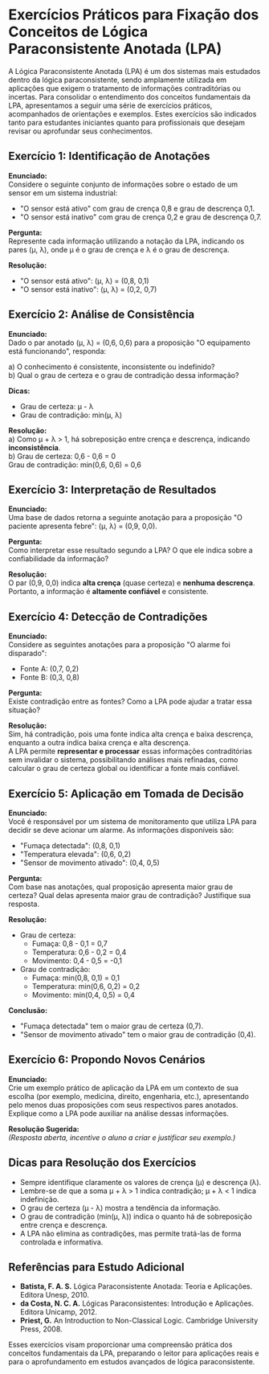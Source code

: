 
# Exercícios Práticos para Fixação dos Conceitos de Lógica Paraconsistente Anotada (LPA)

A Lógica Paraconsistente Anotada (LPA) é um dos sistemas mais estudados dentro da lógica paraconsistente, sendo amplamente utilizada em aplicações que exigem o tratamento de informações contraditórias ou incertas. Para consolidar o entendimento dos conceitos fundamentais da LPA, apresentamos a seguir uma série de exercícios práticos, acompanhados de orientações e exemplos. Estes exercícios são indicados tanto para estudantes iniciantes quanto para profissionais que desejam revisar ou aprofundar seus conhecimentos.



## Exercício 1: Identificação de Anotações

**Enunciado:**  
Considere o seguinte conjunto de informações sobre o estado de um sensor em um sistema industrial:

- "O sensor está ativo" com grau de crença 0,8 e grau de descrença 0,1.
- "O sensor está inativo" com grau de crença 0,2 e grau de descrença 0,7.

**Pergunta:**  
Represente cada informação utilizando a notação da LPA, indicando os pares (μ, λ), onde μ é o grau de crença e λ é o grau de descrença.

**Resolução:**  
- "O sensor está ativo": (μ, λ) = (0,8, 0,1)
- "O sensor está inativo": (μ, λ) = (0,2, 0,7)



## Exercício 2: Análise de Consistência

**Enunciado:**  
Dado o par anotado (μ, λ) = (0,6, 0,6) para a proposição "O equipamento está funcionando", responda:

a) O conhecimento é consistente, inconsistente ou indefinido?  
b) Qual o grau de certeza e o grau de contradição dessa informação?

**Dicas:**  
- Grau de certeza: μ - λ  
- Grau de contradição: min(μ, λ)

**Resolução:**  
a) Como μ + λ > 1, há sobreposição entre crença e descrença, indicando **inconsistência**.  
b) Grau de certeza: 0,6 - 0,6 = 0  
   Grau de contradição: min(0,6, 0,6) = 0,6



## Exercício 3: Interpretação de Resultados

**Enunciado:**  
Uma base de dados retorna a seguinte anotação para a proposição "O paciente apresenta febre": (μ, λ) = (0,9, 0,0).

**Pergunta:**  
Como interpretar esse resultado segundo a LPA? O que ele indica sobre a confiabilidade da informação?

**Resolução:**  
O par (0,9, 0,0) indica **alta crença** (quase certeza) e **nenhuma descrença**. Portanto, a informação é **altamente confiável** e consistente.



## Exercício 4: Detecção de Contradições

**Enunciado:**  
Considere as seguintes anotações para a proposição "O alarme foi disparado":

- Fonte A: (0,7, 0,2)
- Fonte B: (0,3, 0,8)

**Pergunta:**  
Existe contradição entre as fontes? Como a LPA pode ajudar a tratar essa situação?

**Resolução:**  
Sim, há contradição, pois uma fonte indica alta crença e baixa descrença, enquanto a outra indica baixa crença e alta descrença.  
A LPA permite **representar e processar** essas informações contraditórias sem invalidar o sistema, possibilitando análises mais refinadas, como calcular o grau de certeza global ou identificar a fonte mais confiável.



## Exercício 5: Aplicação em Tomada de Decisão

**Enunciado:**  
Você é responsável por um sistema de monitoramento que utiliza LPA para decidir se deve acionar um alarme. As informações disponíveis são:

- "Fumaça detectada": (0,8, 0,1)
- "Temperatura elevada": (0,6, 0,2)
- "Sensor de movimento ativado": (0,4, 0,5)

**Pergunta:**  
Com base nas anotações, qual proposição apresenta maior grau de certeza? Qual delas apresenta maior grau de contradição? Justifique sua resposta.

**Resolução:**  
- Grau de certeza:
  - Fumaça: 0,8 - 0,1 = 0,7
  - Temperatura: 0,6 - 0,2 = 0,4
  - Movimento: 0,4 - 0,5 = -0,1
- Grau de contradição:
  - Fumaça: min(0,8, 0,1) = 0,1
  - Temperatura: min(0,6, 0,2) = 0,2
  - Movimento: min(0,4, 0,5) = 0,4

**Conclusão:**  
- "Fumaça detectada" tem o maior grau de certeza (0,7).
- "Sensor de movimento ativado" tem o maior grau de contradição (0,4).



## Exercício 6: Propondo Novos Cenários

**Enunciado:**  
Crie um exemplo prático de aplicação da LPA em um contexto de sua escolha (por exemplo, medicina, direito, engenharia, etc.), apresentando pelo menos duas proposições com seus respectivos pares anotados. Explique como a LPA pode auxiliar na análise dessas informações.

**Resolução Sugerida:**  
*(Resposta aberta, incentive o aluno a criar e justificar seu exemplo.)*



## Dicas para Resolução dos Exercícios

- Sempre identifique claramente os valores de crença (μ) e descrença (λ).
- Lembre-se de que a soma μ + λ > 1 indica contradição; μ + λ < 1 indica indefinição.
- O grau de certeza (μ - λ) mostra a tendência da informação.
- O grau de contradição (min(μ, λ)) indica o quanto há de sobreposição entre crença e descrença.
- A LPA não elimina as contradições, mas permite tratá-las de forma controlada e informativa.



## Referências para Estudo Adicional

- **Batista, F. A. S.** Lógica Paraconsistente Anotada: Teoria e Aplicações. Editora Unesp, 2010.
- **da Costa, N. C. A.** Lógicas Paraconsistentes: Introdução e Aplicações. Editora Unicamp, 2012.
- **Priest, G.** An Introduction to Non-Classical Logic. Cambridge University Press, 2008.



Esses exercícios visam proporcionar uma compreensão prática dos conceitos fundamentais da LPA, preparando o leitor para aplicações reais e para o aprofundamento em estudos avançados de lógica paraconsistente.

